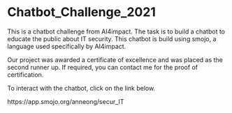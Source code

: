 # Chatbot_Challenge_2021

This is a chatbot challenge from AI4impact. The task is to build a chatbot to educate the public about IT security. This chatbot is build using smojo, a language used specifically by AI4impact. 

Our project was awarded a certificate of excellence and was placed as the second runner up. If required, you can contact me for the proof of certification. 

To interact with the chatbot, click on the link below. 
<p> https://app.smojo.org/anneong/secur_IT </P>



